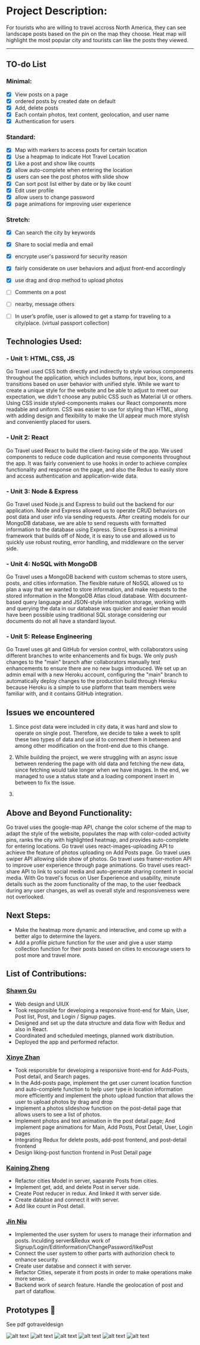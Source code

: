 # Project Description:

For tourists who are willing to travel accross North America, they can see landscape posts based on the pin on the map they choose. Heat map will highlight the most popular city and tourists can like the posts they viewed.

---

## TO-do List

### Minimal:

-   [x] View posts on a page
-   [x] ordered posts by created date on default
-   [x] Add, delete posts
-   [x] Each contain photos, text content, geolocation, and user name
-   [x] Authentication for users

### Standard:

-   [x] Map with markers to access posts for certain location
-   [x] Use a heapmap to indicate Hot Travel Location
-   [x] Like a post and show like counts
-   [x] allow auto-complete when entering the location
-   [x] users can see the post photos with slide show
-   [x] Can sort post list either by date or by like count
-   [x] Edit user profile
-   [x] allow users to change password
-   [x] page animations for improving user experience

### Stretch:

-   [x] Can search the city by keywords
-   [x] Share to social media and email
-   [x] encrypte user's password for security reason
-   [x] fairly considerate on user behaviors and adjust front-end accordingly
-   [x] use drag and drop method to upload photos
-   [ ] Comments on a post
-   [ ] nearby, message others
-   [ ] In user’s profile, user is allowed to get a stamp for traveling to a city/place. (virtual passport collection)


## Technologies Used:

### - Unit 1: HTML, CSS, JS

Go Travel used CSS both directly and indirectly to style various components throughout the application, which includes buttons, input box, icons, and transitions based on user behavior with unified style. While we want to create a unique style for the website and be able to adjust to meet our expectation, we didn't choose any public CSS such as Material UI or others. Using CSS inside styled-components makes our React components more readable and uniform. CSS was easier to use for styling than HTML, along with adding design and flexibility to make the UI appear much more stylish and conveniently placed for users.

### - Unit 2: React

Go Travel used React to build the client-facing side of the app. We used components to reduce code duplication and reuse components throughout the app. It was fairly convenient to use hooks in order to achieve complex functionality and response on the page, and also the Redux to easily store and access authentication and application-wide data.

### - Unit 3: Node & Express

Go Travel used Node.js and Express to build out the backend for our application. Node and Express allowed us to operate CRUD behaviors on post data and user info via sending requests. After creating models for our MongoDB database, we are able to send requests with formatted information to the database using Express. Since Express is a minimal framework that builds off of Node, it is easy to use and allowed us to quickly use robust routing, error handling, and middleware on the server side.

### - Unit 4: NoSQL with MongoDB

Go Travel uses a MongoDB backend with custom schemas to store users, posts, and cities information. The flexible nature of NoSQL allowed us to plan a way that we wanted to store information, and make requests to the stored information in the MongoDB Atlas cloud database. With document-based query language and JSON-style information storage, working with and querying the data in our database was quicker and easier than would have been possible using traditional SQL storage considering our documents do not all have a standard layout.

### - Unit 5: Release Engineering

Go Travel uses git and GitHub for version control, with collaborators using different branches to write enhancements and fix bugs. We only push changes to the "main" branch after collaborators manually test enhancements to ensure there are no new bugs introduced. We set up an admin email with a new Heroku account, configuring the "main" branch to automatically deploy changes to the production build through Heroku because Heroku is a simple to use platform that team members were familiar with, and it contains GitHub integration.

## Issues we encountered

1. Since post data were included in city data, it was hard and slow to operate on single post. Therefore, we decide to take a week to split these two types of data and use id to connect them in between and among other modification on the front-end due to this change.

2. While building the project, we were struggling with an async issue between rendering the page with old data and fetching the new data, since fetching would take longer when we have images. In the end, we managed to use a status state and a loading component insert in between to fix the issue.

3.

## Above and Beyond Functionality:

Go travel uses the google-map API, change the color scheme of the map to adapt the style of the website, populates the map with color-coded activity pins, ranks the city with highlighted heatmap, and provides auto-complete for entering locations. Go travel uses react-images-uploading API to achieve the feature of photos uploading on Add Posts page. Go travel uses swiper API allowing slide show of photos. Go travel uses framer-motion API to improve user experience through page animations. Go travel uses react-share API to link to social media and auto-generate sharing content in social media. With Go travel's focus on User Experience and usability, minute details such as the zoom functionality of the map, to the user feedback during any user changes, as well as overall style and responsiveness were not overlooked.

## Next Steps:

-   Make the heatmap more dynamic and interactive, and come up with a better algo to determine the layers.
-   Add a profile picture function for the user and give a user stamp collection function for their posts based on cities to encourage users to post more and travel more.

## List of Contributions:

### [Shawn Gu](https://www.linkedin.com/in/shawn-gu-0b96a2a0/)

-   Web design and UIUX
-   Took responsible for developing a responsive front-end for Main, User, Post list, Post, and Login / Signup pages.
-   Designed and set up the data structure and data flow with Redux and also in React.
-   Coordinated and scheduled meetings, planned work distribution.
-   Deployed the app and performed refactor.

### [Xinye Zhan](https://www.linkedin.com/in/terry-zhan-211088187/)

-   Took responsible for developing a responsive front-end for Add-Posts,  Post detail, and Search pages.
-   In the Add-posts page, implement the get user current location function and auto-complete function to help user type in location information more efficiently and implement the photo upload function that allows the user to upload photos by drag and drop
-   Implement a photos slideshow function on the post-detail page that allows users to see a list of photos.
-   Implement  photos and text animation in the post detail page; And implement page animations for Main, Add Posts, Post Detail, User, Login pages
-   Integrating Redux for delete posts, add-post frontend, and post-detail frontend 
-   Design liking-post function frontend in Post Detail page

### [Kaining Zheng](https://www.linkedin.com/in/kaining-zheng-7499831a9/)

-   Refactor cities Model in server, saparate Posts from cities.
-   Implement get, add, and delete Post in server side.
-   Create Post reducer in redux. And linked it with server side.
-   Create databse and connect it with server.
-   Add like count in Post detail.
### [Jin Niu](https://www.linkedin.com/in/jin-niu-3a5174244/)

-   Implemented the user system for users to manage their information and posts. Inculding server&Redux work of Signup/Login/Editinformation/ChangePassword/likePost
-   Connect the user system to other parts with authorizion check to enhance security. 
-   Create user databse and connect it with server.
-   Refactor Cities, seperate it from posts in order to make operations make more sense.
-   Backend work of search feature. Handle the geolocation of post and part of dataflow.

## Prototypes 🎨

See pdf gotraveldesign

![alt text](design-doc/gotraveldesign1-main-page.jpg)
![alt text](design-doc/gotraveldesign2-post-page.jpg)
![alt text](design-doc/gotraveldesign3-post-detail.jpg)
![alt text](design-doc/gotraveldesign4-add-post.jpg)
![alt text](design-doc/gotraveldesign5-login-page.jpg)
![alt text](design-doc/gotraveldesign6-signup-page.jpg)
